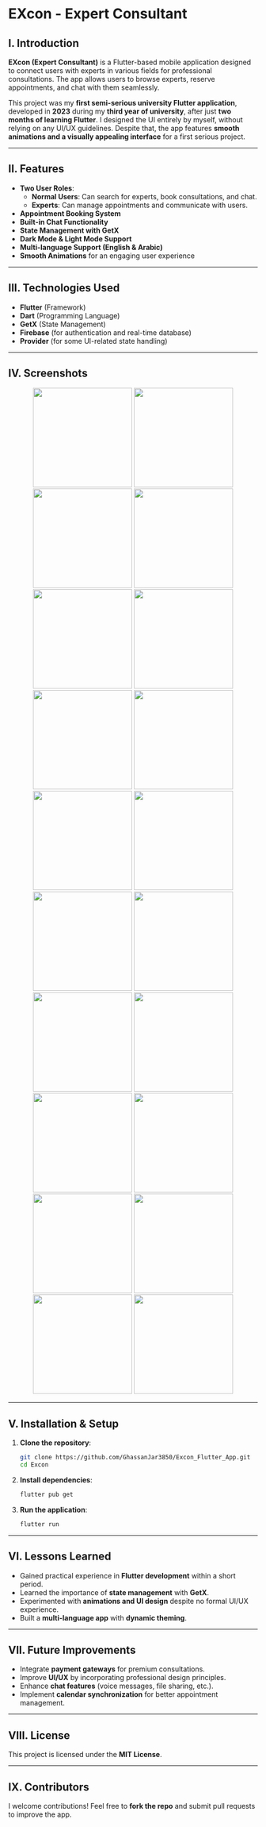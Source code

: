 # EXcon - Expert Consultant

## I. Introduction
**EXcon (Expert Consultant)** is a Flutter-based mobile application designed to connect users with experts in various fields for professional consultations. The app allows users to browse experts, reserve appointments, and chat with them seamlessly.

This project was my **first semi-serious university Flutter application**, developed in **2023** during my **third year of university**, after just **two months of learning Flutter**. I designed the UI entirely by myself, without relying on any UI/UX guidelines. Despite that, the app features **smooth animations and a visually appealing interface** for a first serious project.

---

## II. Features
- **Two User Roles**:
  - **Normal Users**: Can search for experts, book consultations, and chat.
  - **Experts**: Can manage appointments and communicate with users.
- **Appointment Booking System**
- **Built-in Chat Functionality**
- **State Management with GetX**
- **Dark Mode & Light Mode Support**
- **Multi-language Support (English & Arabic)**
- **Smooth Animations** for an engaging user experience

---

## III. Technologies Used
- **Flutter** (Framework)
- **Dart** (Programming Language)
- **GetX** (State Management)
- **Firebase** (for authentication and real-time database)
- **Provider** (for some UI-related state handling)

---

## IV. Screenshots
<div align="center">
  <img src="screenshots/dark/chat screen.png" width="200">
  <img src="screenshots/dark/expert profile.png" width="200">
  <img src="screenshots/dark/explore.png" width="200">
  <img src="screenshots/dark/initial.png" width="200">
  <img src="screenshots/dark/login.png" width="200">
  <img src="screenshots/dark/profile info.png" width="200">
  <img src="screenshots/dark/profile schedule.png" width="200">
  <img src="screenshots/dark/settings.png" width="200">
  <img src="screenshots/dark/signup expert.png" width="200">
  <img src="screenshots/dark/signup user.png" width="200">
</div>

<div align="center">
  <img src="screenshots/light/chat screen.png" width="200">
  <img src="screenshots/light/expert profile.png" width="200">
  <img src="screenshots/light/explore.png" width="200">
  <img src="screenshots/light/initial.png" width="200">
  <img src="screenshots/light/login.png" width="200">
  <img src="screenshots/light/profile info.png" width="200">
  <img src="screenshots/light/profile schedule.png" width="200">
  <img src="screenshots/light/settings.png" width="200">
  <img src="screenshots/light/signup expert.png" width="200">
  <img src="screenshots/light/signup user.png" width="200">
</div>


---

## V. Installation & Setup
1. **Clone the repository**:
   ```sh
   git clone https://github.com/GhassanJar3850/Excon_Flutter_App.git
   cd Excon
   ```
2. **Install dependencies**:
   ```sh
   flutter pub get
   ```
3. **Run the application**:
   ```sh
   flutter run
   ```

---

## VI. Lessons Learned
- Gained practical experience in **Flutter development** within a short period.
- Learned the importance of **state management** with **GetX**.
- Experimented with **animations and UI design** despite no formal UI/UX experience.
- Built a **multi-language app** with **dynamic theming**.

---

## VII. Future Improvements
- Integrate **payment gateways** for premium consultations.
- Improve **UI/UX** by incorporating professional design principles.
- Enhance **chat features** (voice messages, file sharing, etc.).
- Implement **calendar synchronization** for better appointment management.

---

## VIII. License
This project is licensed under the **MIT License**.

---

## IX. Contributors
I welcome contributions! Feel free to **fork the repo** and submit pull requests to improve the app.

